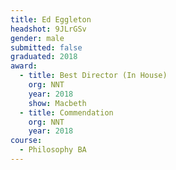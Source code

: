 ```yaml
---
title: Ed Eggleton
headshot: 9JLrGSv
gender: male
submitted: false
graduated: 2018
award:
  - title: Best Director (In House)
    org: NNT
    year: 2018
    show: Macbeth
  - title: Commendation
    org: NNT
    year: 2018
course:
  - Philosophy BA
---
```

